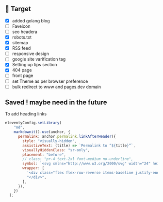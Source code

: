 ## 🎯 Target

- [x] added golang blog
- [ ] Faveicon
- [ ] seo headera
- [x] robots.txt
- [x] sitemap
- [x] RSS feed
- [ ] responsive design
- [ ] google site varification tag
- [x] Setting up tips section
- [x] 404 page
- [ ] front page
- [ ] set Theme as per browser preference
- [ ] bulk redirect to www and pages.dev domain

## Saved ! maybe need in the future

To add heading links

```js
eleventyConfig.setLibrary(
    "md",
    markdownit().use(anchor, {
      permalink: anchor.permalink.linkAfterHeader({
        style: "visually-hidden",
        assistiveText: (title) => `Permalink to “${title}”`,
        visuallyHiddenClass: "sr-only",
        placement: "before",
        // class: "pr-4 text-2xl font-medium no-underline",
        symbol: `<svg xmlns="http://www.w3.org/2000/svg" width="24" height="24" viewBox="0 0 24 24"><path fill="currentColor" d="M20 9c0-.55-.45-1-1-1h-3V5c0-.55-.45-1-1-1s-1 .45-1 1v3h-4V5c0-.55-.45-1-1-1s-1 .45-1 1v3H5c-.55 0-1 .45-1 1s.45 1 1 1h3v4H5c-.55 0-1 .45-1 1s.45 1 1 1h3v3c0 .55.45 1 1 1s1-.45 1-1v-3h4v3c0 .55.45 1 1 1s1-.45 1-1v-3h3c.55 0 1-.45 1-1s-.45-1-1-1h-3v-4h3c.55 0 1-.45 1-1zm-6 5h-4v-4h4v4z"/></svg>`,
        wrapper: [
          '<div class="flex flex-row-reverse items-baseline justify-end">',
          "</div>",
        ],
      }),
    })
  );
```
